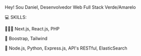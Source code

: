
Hey! Sou Daniel, Desenvolvedor Web Full Stack Verde/Amarelo

💻 SKILLS:

👨🏼‍💻 Next.js, React.js, PHP

🎨 Boostrap, Tailwind

🧠 Node.js, Python, Express.js, API's RESTful, ElasticSearch



